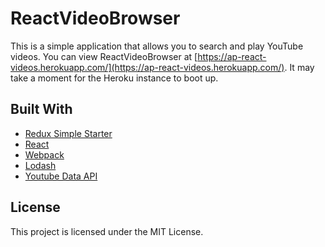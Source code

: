 # ReactVideoBrowser

This is a simple application that allows you to search and play YouTube videos.  You can view ReactVideoBrowser at [https://ap-react-videos.herokuapp.com/](https://ap-react-videos.herokuapp.com/).  It may take a moment for the Heroku instance to boot up.

## Built With
* [Redux Simple Starter](https://github.com/StephenGrider/ReduxSimpleStarter)
* [React](https://github.com/facebook/react)
* [Webpack](https://github.com/webpack/webpack)
* [Lodash](https://github.com/lodash/lodash)
* [Youtube Data API](https://developers.google.com/youtube/v3/docs/search)

## License
This project is licensed under the MIT License.
